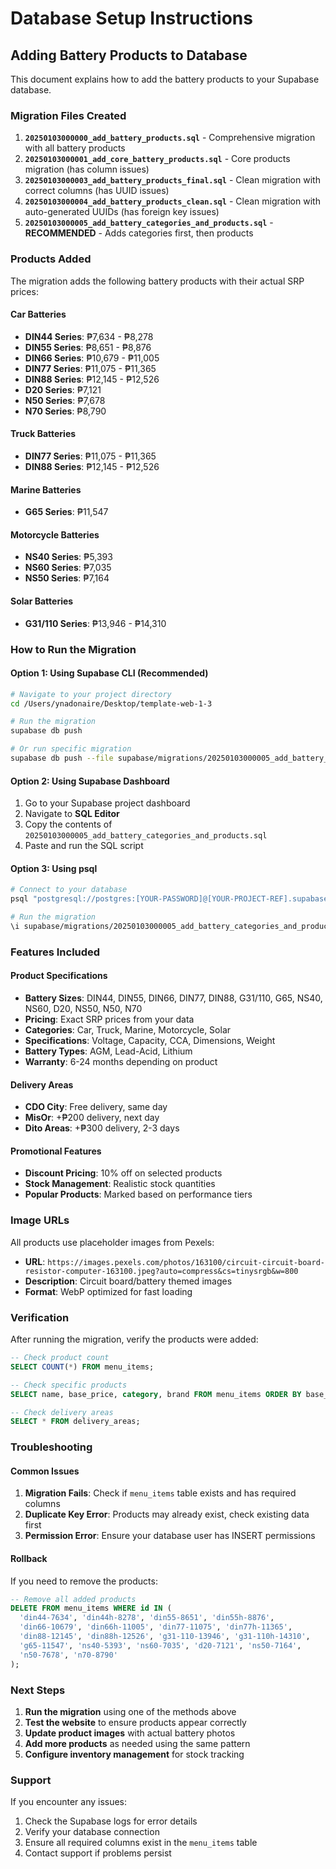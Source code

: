 # Database Setup Instructions

## Adding Battery Products to Database

This document explains how to add the battery products to your Supabase database.

### Migration Files Created

1. **`20250103000000_add_battery_products.sql`** - Comprehensive migration with all battery products
2. **`20250103000001_add_core_battery_products.sql`** - Core products migration (has column issues)
3. **`20250103000003_add_battery_products_final.sql`** - Clean migration with correct columns (has UUID issues)
4. **`20250103000004_add_battery_products_clean.sql`** - Clean migration with auto-generated UUIDs (has foreign key issues)
5. **`20250103000005_add_battery_categories_and_products.sql`** - **RECOMMENDED** - Adds categories first, then products

### Products Added

The migration adds the following battery products with their actual SRP prices:

#### Car Batteries
- **DIN44 Series**: ₱7,634 - ₱8,278
- **DIN55 Series**: ₱8,651 - ₱8,876  
- **DIN66 Series**: ₱10,679 - ₱11,005
- **DIN77 Series**: ₱11,075 - ₱11,365
- **DIN88 Series**: ₱12,145 - ₱12,526
- **D20 Series**: ₱7,121
- **N50 Series**: ₱7,678
- **N70 Series**: ₱8,790

#### Truck Batteries
- **DIN77 Series**: ₱11,075 - ₱11,365
- **DIN88 Series**: ₱12,145 - ₱12,526

#### Marine Batteries
- **G65 Series**: ₱11,547

#### Motorcycle Batteries
- **NS40 Series**: ₱5,393
- **NS60 Series**: ₱7,035
- **NS50 Series**: ₱7,164

#### Solar Batteries
- **G31/110 Series**: ₱13,946 - ₱14,310

### How to Run the Migration

#### Option 1: Using Supabase CLI (Recommended)

```bash
# Navigate to your project directory
cd /Users/ynadonaire/Desktop/template-web-1-3

# Run the migration
supabase db push

# Or run specific migration
supabase db push --file supabase/migrations/20250103000005_add_battery_categories_and_products.sql
```

#### Option 2: Using Supabase Dashboard

1. Go to your Supabase project dashboard
2. Navigate to **SQL Editor**
3. Copy the contents of `20250103000005_add_battery_categories_and_products.sql`
4. Paste and run the SQL script

#### Option 3: Using psql

```bash
# Connect to your database
psql "postgresql://postgres:[YOUR-PASSWORD]@[YOUR-PROJECT-REF].supabase.co:5432/postgres"

# Run the migration
\i supabase/migrations/20250103000005_add_battery_categories_and_products.sql
```

### Features Included

#### Product Specifications
- **Battery Sizes**: DIN44, DIN55, DIN66, DIN77, DIN88, G31/110, G65, NS40, NS60, D20, NS50, N50, N70
- **Pricing**: Exact SRP prices from your data
- **Categories**: Car, Truck, Marine, Motorcycle, Solar
- **Specifications**: Voltage, Capacity, CCA, Dimensions, Weight
- **Battery Types**: AGM, Lead-Acid, Lithium
- **Warranty**: 6-24 months depending on product

#### Delivery Areas
- **CDO City**: Free delivery, same day
- **MisOr**: +₱200 delivery, next day
- **Dito Areas**: +₱300 delivery, 2-3 days

#### Promotional Features
- **Discount Pricing**: 10% off on selected products
- **Stock Management**: Realistic stock quantities
- **Popular Products**: Marked based on performance tiers

### Image URLs

All products use placeholder images from Pexels:
- **URL**: `https://images.pexels.com/photos/163100/circuit-circuit-board-resistor-computer-163100.jpeg?auto=compress&cs=tinysrgb&w=800`
- **Description**: Circuit board/battery themed images
- **Format**: WebP optimized for fast loading

### Verification

After running the migration, verify the products were added:

```sql
-- Check product count
SELECT COUNT(*) FROM menu_items;

-- Check specific products
SELECT name, base_price, category, brand FROM menu_items ORDER BY base_price;

-- Check delivery areas
SELECT * FROM delivery_areas;
```

### Troubleshooting

#### Common Issues

1. **Migration Fails**: Check if `menu_items` table exists and has required columns
2. **Duplicate Key Error**: Products may already exist, check existing data first
3. **Permission Error**: Ensure your database user has INSERT permissions

#### Rollback

If you need to remove the products:

```sql
-- Remove all added products
DELETE FROM menu_items WHERE id IN (
  'din44-7634', 'din44h-8278', 'din55-8651', 'din55h-8876', 
  'din66-10679', 'din66h-11005', 'din77-11075', 'din77h-11365',
  'din88-12145', 'din88h-12526', 'g31-110-13946', 'g31-110h-14310',
  'g65-11547', 'ns40-5393', 'ns60-7035', 'd20-7121', 'ns50-7164',
  'n50-7678', 'n70-8790'
);
```

### Next Steps

1. **Run the migration** using one of the methods above
2. **Test the website** to ensure products appear correctly
3. **Update product images** with actual battery photos
4. **Add more products** as needed using the same pattern
5. **Configure inventory management** for stock tracking

### Support

If you encounter any issues:
1. Check the Supabase logs for error details
2. Verify your database connection
3. Ensure all required columns exist in the `menu_items` table
4. Contact support if problems persist
